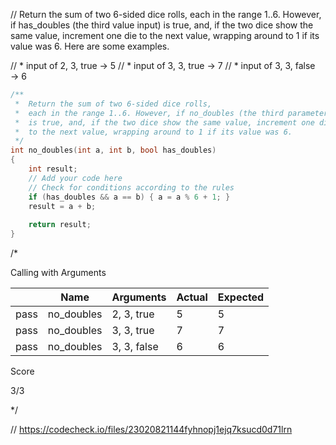 // Return the sum of two 6-sided dice rolls, each in the range 1..6. However, if has_doubles (the third value input) is true, and, if the two dice show the same value, increment one die to the next value, wrapping around to 1 if its value was 6. Here are some examples.

// * input of 2, 3, true → 5
// * input of 3, 3, true → 7
// * input of 3, 3, false → 6

```cpp
/**
 *  Return the sum of two 6-sided dice rolls, 
 *  each in the range 1..6. However, if no_doubles (the third parameter) 
 *  is true, and, if the two dice show the same value, increment one die 
 *  to the next value, wrapping around to 1 if its value was 6. 
 */
int no_doubles(int a, int b, bool has_doubles)
{
    int result;
    // Add your code here
    // Check for conditions according to the rules
    if (has_doubles && a == b) { a = a % 6 + 1; }
    result = a + b;
    
    return result;
}
```

/*

Calling with Arguments

| |Name|Arguments|Actual|Expected|
|---|---|---|---|---|
|pass|no_doubles|2, 3, true|5|5|
|pass|no_doubles|3, 3, true|7|7|
|pass|no_doubles|3, 3, false|6|6|

Score

3/3

\*/


// https://codecheck.io/files/23020821144fyhnopj1ejq7ksucd0d71lrn